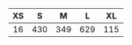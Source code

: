 | XS | S | M | L | XL |
|:------:|:------:|:------:|:------:|:------:|
| 16 | 430 | 349 | 629 | 115 |